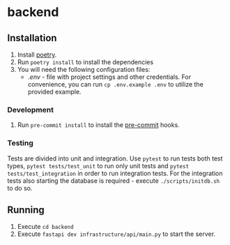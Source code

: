 # backend

## Installation
1. Install [poetry](https://python-poetry.org/docs/#installation).
2. Run `poetry install` to install the dependencies
3. You will need the following configuration files:
    - *.env* - file with project settings and other credentials. For convenience, you can run `cp .env.example .env` to utilize the provided example.

### Development
1. Run `pre-commit install` to install the [pre-commit](https://pre-commit.com/) hooks.

### Testing
Tests are divided into unit and integration. Use `pytest` to run tests both test types, `pytest tests/test_unit` to run
only unit tests and `pytest tests/test_integration` in order to run integration tests. For the integration tests also
starting the database is required - execute `./scripts/initdb.sh` to do so.


## Running
1. Execute `cd backend`
2. Execute `fastapi dev infrastructure/api/main.py` to start the server.